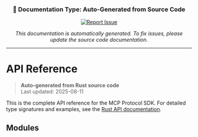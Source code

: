 <!-- 
═══════════════════════════════════════════════════════════════
🤖 AUTO-GENERATED DOCUMENTATION
═══════════════════════════════════════════════════════════════
Type: API Reference (Auto-Generated)
Source: Rust source code
Generated: 2025-08-11 13:03:02 UTC
Generator: scripts/generate-docs.sh
Hash: 077b04df
═══════════════════════════════════════════════════════════════
-->

<div align="center">

### 🤖 Documentation Type: **Auto-Generated from Source Code**

[![Report Issue](https://img.shields.io/badge/Found%20an%20issue%3F-Report%20it-orange?style=for-the-badge)](https://github.com/prismworks-ai/mcp-protocol-sdk/issues/new?title=%23%23+Documentation+Issue%3A+api-reference.md&labels=documentation%2Cauto-generated&body=%3C%21--+Thank+you+for+reporting+this+issue%21+Just+fill+in+the+description+below+and+submit.+--%3E%0A%0A%23%23%23+%F0%9F%93%8D+Document+Details%0A-+%2A%2AFile%3A%2A%2A+%60docs%2Fapi-reference.md%60%0A-+%2A%2AType%3A%2A%2A+Auto-Generated%0A-+%2A%2AURL%3A%2A%2A+%5Bdocs%2Fapi-reference.md%5D%28https%3A%2F%2Fgithub.com%2Fprismworks-ai%2Fmcp-protocol-sdk%2Fblob%2Fmain%2Fdocs%2Fapi-reference.md%29%0A%0A%23%23%23+Bug%3A+Issue+Description%0A%3C%21--+Please+describe+what%27s+wrong+with+the+documentation+%28required%29+--%3E%0A%0A%0A%0A%23%23%23+Note%3A+Suggested+Fix+%28Optional%29%0A%3C%21--+If+you+know+how+to+fix+it%2C+please+share%21+--%3E%0A%0A%0A%0A---%0A%2AThis+issue+was+created+using+the+2-click+reporting+system%2A)

*This documentation is automatically generated. To fix issues, please update the source code documentation.*

</div>

---

# API Reference

> **Auto-generated from Rust source code**  
> Last updated: 2025-08-11

This is the complete API reference for the MCP Protocol SDK. For detailed type signatures and examples, see the [Rust API documentation](https://docs.rs/mcp-protocol-sdk).

## Modules

